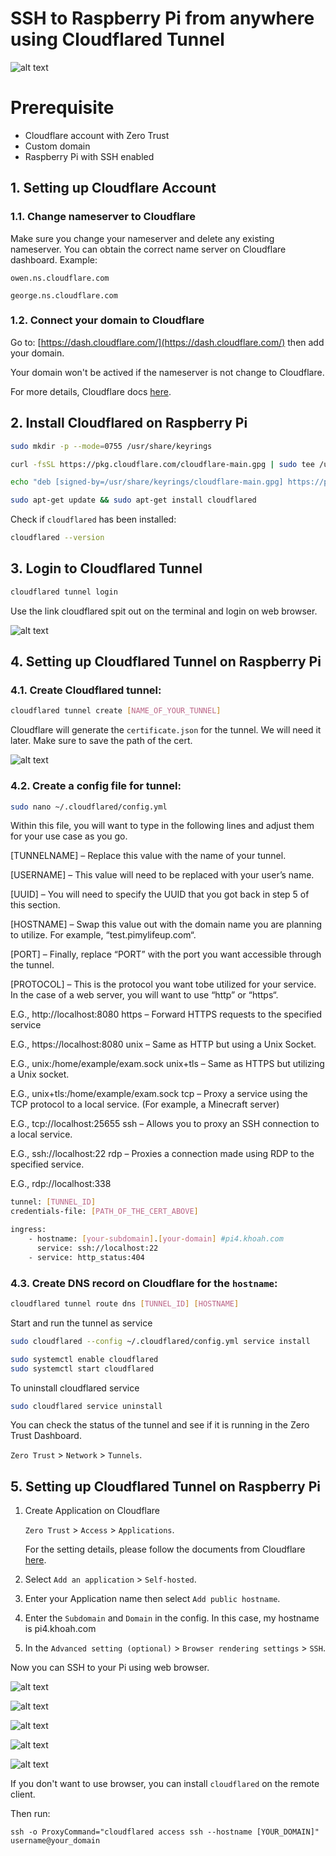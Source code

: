 # SSH to Raspberry Pi from anywhere using Cloudflared Tunnel

![alt text](/media/image-4.png)

# Prerequisite

- Cloudflare account with Zero Trust
- Custom domain
- Raspberry Pi with SSH enabled

## 1. Setting up Cloudflare Account
### 1.1. Change nameserver to Cloudflare
Make sure you change your nameserver and delete any existing nameserver. You can obtain the correct name server on Cloudflare dashboard.
Example: 
```
owen.ns.cloudflare.com
```
```
george.ns.cloudflare.com
```

### 1.2. Connect your domain to Cloudflare
Go to: [https://dash.cloudflare.com/](https://dash.cloudflare.com/) then add your domain. 

Your domain won't be actived if the nameserver is not change to Cloudflare.

For more details, Cloudflare docs [here](https://developers.cloudflare.com/cloudflare-one/connections/connect-networks/get-started/create-remote-tunnel/).

## 2. Install Cloudflared on Raspberry Pi

```bash
sudo mkdir -p --mode=0755 /usr/share/keyrings
```

```bash
curl -fsSL https://pkg.cloudflare.com/cloudflare-main.gpg | sudo tee /usr/share/keyrings/cloudflare-main.gpg >/dev/null
```

```bash
echo "deb [signed-by=/usr/share/keyrings/cloudflare-main.gpg] https://pkg.cloudflare.com/cloudflared any main" | sudo tee /etc/apt/sources.list.d/cloudflared.list
```

```bash
sudo apt-get update && sudo apt-get install cloudflared
```

Check if `cloudflared` has been installed:
```bash
cloudflared --version
```

## 3. Login to Cloudflared Tunnel

```bash
cloudflared tunnel login
```

Use the link cloudflared spit out on the terminal and login on web browser.

![alt text](/media/image-1.png)

## 4. Setting up Cloudflared Tunnel on Raspberry Pi

### 4.1. Create Cloudflared tunnel:

 ```bash
cloudflared tunnel create [NAME_OF_YOUR_TUNNEL]
 ```

Cloudflare will generate the `certificate.json` for the tunnel. We will need it later. Make sure to save the path of the cert.

![alt text](/media/image-3.png)


### 4.2. Create a config file for tunnel:

```bash
sudo nano ~/.cloudflared/config.yml
```
Within this file, you will want to type in the following lines and adjust them for your use case as you go.

[TUNNELNAME] – Replace this value with the name of your tunnel.

[USERNAME] – This value will need to be replaced with your user’s name.

[UUID] – You will need to specify the UUID that you got back in step 5 of this section.

[HOSTNAME] – Swap this value out with the domain name you are planning to utilize. For example, “test.pimylifeup.com“.

[PORT] – Finally, replace “PORT” with the port you want accessible through the tunnel.

[PROTOCOL] – This is the protocol you want tobe utilized for your service. In the case of a web server, you will want to use “http” or “https“.

E.G., http://localhost:8080
https – Forward HTTPS requests to the specified service

E.G., https://localhost:8080
unix – Same as HTTP but using a Unix Socket.

E.G., unix:/home/example/exam.sock
unix+tls – Same as HTTPS but utilizing a Unix socket.

E.G., unix+tls:/home/example/exam.sock
tcp – Proxy a service using the TCP protocol to a local service. (For example, a Minecraft server)

E.G., tcp://localhost:25655
ssh – Allows you to proxy an SSH connection to a local service.

E.G., ssh://localhost:22
rdp – Proxies a connection made using RDP to the specified service.

E.G., rdp://localhost:338

```bash
tunnel: [TUNNEL_ID]
credentials-file: [PATH_OF_THE_CERT_ABOVE]

ingress:
	- hostname: [your-subdomain].[your-domain] #pi4.khoah.com
	  service: ssh://localhost:22
	- service: http_status:404
```
### 4.3. Create DNS record on Cloudflare for the `hostname`:

```bash
cloudflared tunnel route dns [TUNNEL_ID] [HOSTNAME]
```

Start and run the tunnel as service

```bash
sudo cloudflared --config ~/.cloudflared/config.yml service install
```

```bash
sudo systemctl enable cloudflared
sudo systemctl start cloudflared
```
To uninstall cloudflared service

```bash
sudo cloudflared service uninstall
```

You can check the status of the tunnel and see if it is running in the Zero Trust Dashboard.

`Zero Trust` > `Network` > `Tunnels`.

## 5. Setting up Cloudflared Tunnel on Raspberry Pi

1. Create Application on Cloudflare

    `Zero Trust` > `Access` > `Applications`.

    For the setting details, please follow the documents from Cloudflare [here](https://developers.cloudflare.com/cloudflare-one/applications/).

2. Select `Add an application` > `Self-hosted`.

3. Enter your Application name then select `Add public hostname`.

4. Enter the `Subdomain` and `Domain` in the config. In this case, my hostname is pi4.khoah.com

5. In the `Advanced setting (optional)` > `Browser rendering settings` > `SSH`.

Now you can SSH to your Pi using web browser.

![alt text](/media/image-5.png)

![alt text](/media/image-6.png)

![alt text](/media/image-7.png)

![alt text](/media/image-8.png)

![alt text](/media/image-4.png)


If you don't want to use browser, you can install `cloudflared` on the remote client. 

Then run: 

```
ssh -o ProxyCommand="cloudflared access ssh --hostname [YOUR_DOMAIN]" username@your_domain
```



